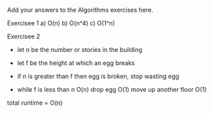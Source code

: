 Add your answers to the Algorithms exercises here.

Exercisee 1
a) O(n)
b) O(n^4)
c) O(1^n)

Exercisee 2

- let n be the number or stories in the building
- let f be the height at which an egg breaks
- if n is greater than f then egg is broken, stop wasting egg

- while f is less than n O(n)
  drop egg O(1)
  move up another floor O(1)

total runtime = O(n)
